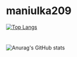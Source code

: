 # maniulka209
[![Top Langs](https://github-readme-stats.vercel.app/api/top-langs/?username=maniulka209&layout=compact&theme=radical)](https://github.com/anuraghazra/github-readme-stats)
#
![Anurag's GitHub stats](https://github-readme-stats.vercel.app/api?username=maniulka209&show_icons=true&theme=radical)
